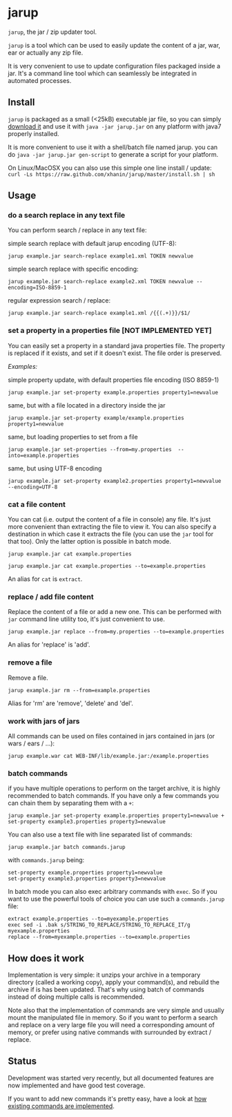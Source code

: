 jarup
=====

`jarup`, the jar / zip updater tool.


`jarup` is a tool which can be used to easily update the content of a jar, war, ear or actually any zip file.

It is very convenient to use to update configuration files packaged inside a jar. It's a command line tool which can seamlessly be integrated in automated processes.

## Install
`jarup` is packaged as a small (<25kB) executable jar file, so you can simply [download it](https://rawgithub.com/xhanin/jarup/master/dist/jarup.jar) and use it with `java -jar jarup.jar` on any platform with java7 properly installed.

It is more convenient to use it with a shell/batch file named jarup. you can do `java -jar jarup.jar gen-script` to generate a script for your platform.

On Linux/MacOSX you can also use this simple one line install / update:
`curl -Ls https://raw.github.com/xhanin/jarup/master/install.sh | sh`

## Usage

### do a search replace in any text file

You can perform search / replace in any text file:

simple search replace with default jarup encoding (UTF-8):

`jarup example.jar search-replace example1.xml TOKEN newvalue`

simple search replace with specific encoding:

`jarup example.jar search-replace example2.xml TOKEN newvalue --encoding=ISO-8859-1`

regular expression search / replace:

`jarup example.jar search-replace example1.xml /{{(.+)}}/$1/`

### set a property in a properties file [NOT IMPLEMENTED YET]

You can easily set a property in a standard java properties file.
The property is replaced if it exists, and set if it doesn't exist.
The file order is preserved.

*Examples:*

simple property update, with default properties file encoding (ISO 8859-1)

`jarup example.jar set-property example.properties property1=newvalue`

same, but with a file located in a directory inside the jar

`jarup example.jar set-property example/example.properties property1=newvalue`

same, but loading properties to set from a file

`jarup example.jar set-properties --from=my.properties  --into=example.properties`

same, but using UTF-8 encoding

`jarup example.jar set-property example2.properties property1=newvalue --encoding=UTF-8`


### cat a file content

You can cat (i.e. output the content of a file in console) any file. It's just more convenient than extracting the file to view it. You can also specify a destination in which case it extracts the file (you can use the `jar` tool for that too). Only the latter option is possible in batch mode.

`jarup example.jar cat example.properties`

`jarup example.jar cat example.properties --to=example.properties`

An alias for `cat` is `extract`.

### replace / add file content

Replace the content of a file or add a new one. This can be performed with `jar` command line utility too, it's just convenient to use.

`jarup example.jar replace --from=my.properties --to=example.properties`

An alias for 'replace' is 'add'.

### remove a file

Remove a file.

`jarup example.jar rm --from=example.properties`

Alias for 'rm' are 'remove', 'delete' and 'del'.

### work with jars of jars

All commands can be used on files contained in jars contained in jars (or wars / ears / …):

`jarup example.war cat WEB-INF/lib/example.jar:/example.properties`

### batch commands

if you have multiple operations to perform on the target archive, it is highly recommended to batch commands.
If you have only a few commands you can chain them by separating them with a `+`:

`jarup example.jar set-property example.properties property1=newvalue + set-property example3.properties property3=newvalue`

You can also use a text file with line separated list of commands:

`jarup example.jar batch commands.jarup`

with `commands.jarup` being:
```
set-property example.properties property1=newvalue
set-property example3.properties property3=newvalue
```

In batch mode you can also exec arbitrary commands with `exec`. So if you want to use the powerful tools of choice you can use such a `commands.jarup` file:
```
extract example.properties --to=myexample.properties
exec sed -i .bak s/STRING_TO_REPLACE/STRING_TO_REPLACE_IT/g myexample.properties
replace --from=myexample.properties --to=example.properties
```

## How does it work

Implementation is very simple: it unzips your archive in a temporary directory (called a working copy), apply your command(s), and rebuild the archive if is has been updated.
That's why using batch of commands instead of doing multiple calls is recommended.

Note also that the implementation of commands are very simple and usually mount the manipulated file in memory. So if you want to perform a search and replace on a very large file you will need a corresponding amount of memory, or prefer using native commands with surrounded by extract / replace.

## Status

Development was started very recently, but all documented features are now implemented and have good test coverage.

If you want to add new commands it's pretty easy, have a look at [how existing commands are implemented](https://github.com/xhanin/jarup/tree/master/src/main/java/io/github/xhanin/jarup/commands).

